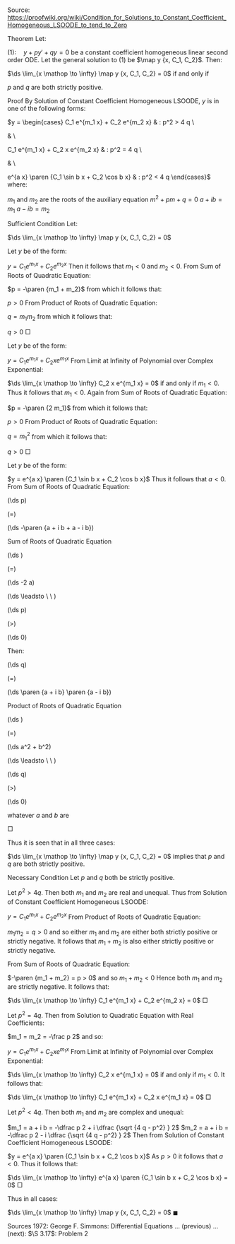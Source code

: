# 

Source: https://proofwiki.org/wiki/Condition_for_Solutions_to_Constant_Coefficient_Homogeneous_LSOODE_to_tend_to_Zero



Theorem
Let:

$(1): \quad y + p y' + q y = 0$
be a constant coefficient homogeneous linear second order ODE.
Let the general solution to $(1)$ be $\map y {x, C_1, C_2}$.
Then:

$\ds \lim_{x \mathop \to \infty} \map y {x, C_1, C_2} = 0$
if and only if

$p$ and $q$ are both strictly positive.


Proof
By Solution of Constant Coefficient Homogeneous LSOODE, $y$ is in one of the following forms:

$y = \begin{cases}
C_1 e^{m_1 x} + C_2 e^{m_2 x} & : p^2 > 4 q \\

& \\

C_1 e^{m_1 x} + C_2 x e^{m_2 x} & : p^2 = 4 q \\

& \\

e^{a x} \paren {C_1 \sin b x + C_2 \cos b x} & : p^2 < 4 q
\end{cases}$
where:

$m_1$ and $m_2$ are the roots of the auxiliary equation $m^2 + p m + q = 0$
$a + i b = m_1$
$a - i b = m_2$


Sufficient Condition
Let:

$\ds \lim_{x \mathop \to \infty} \map y {x, C_1, C_2} = 0$

Let $y$ be of the form:

$y = C_1 e^{m_1 x} + C_2 e^{m_2 x}$
Then it follows that $m_1 < 0$ and $m_2 < 0$.
From Sum of Roots of Quadratic Equation:

$p = -\paren {m_1 + m_2}$
from which it follows that:

$p > 0$
From Product of Roots of Quadratic Equation:

$q = m_1 m_2$
from which it follows that:

$q > 0$
$\Box$

Let $y$ be of the form:

$y = C_1 e^{m_1 x} + C_2 x e^{m_1 x}$
From Limit at Infinity of Polynomial over Complex Exponential:

$\ds \lim_{x \mathop \to \infty} C_2 x e^{m_1 x} = 0$
if and only if $m_1 < 0$.
Thus it follows that $m_1 < 0$.
Again from Sum of Roots of Quadratic Equation:

$p = -\paren {2 m_1}$
from which it follows that:

$p > 0$
From Product of Roots of Quadratic Equation:

$q = m_1^2$
from which it follows that:

$q > 0$
$\Box$

Let $y$ be of the form:

$y = e^{a x} \paren {C_1 \sin b x + C_2 \cos b x}$
Thus it follows that $a < 0$.
From Sum of Roots of Quadratic Equation:














\(\ds p\)

\(=\)







\(\ds -\paren {a + i b + a - i b}\)





Sum of Roots of Quadratic Equation














\(\ds \)

\(=\)







\(\ds -2 a\)














\(\ds \leadsto \ \ \)





\(\ds p\)

\(>\)







\(\ds 0\)










Then:














\(\ds q\)

\(=\)







\(\ds \paren {a + i b} \paren {a - i b}\)





Product of Roots of Quadratic Equation














\(\ds \)

\(=\)







\(\ds a^2 + b^2\)














\(\ds \leadsto \ \ \)





\(\ds q\)

\(>\)







\(\ds 0\)





whatever $a$ and $b$ are



$\Box$

Thus it is seen that in all three cases:

$\ds \lim_{x \mathop \to \infty} \map y {x, C_1, C_2} = 0$
implies that $p$ and $q$ are both strictly positive.


Necessary Condition
Let $p$ and $q$ both be strictly positive.

Let $p^2 > 4 q$.
Then both $m_1$ and $m_2$ are real and unequal.
Thus from Solution of Constant Coefficient Homogeneous LSOODE:

$y = C_1 e^{m_1 x} + C_2 e^{m_2 x}$
From Product of Roots of Quadratic Equation:

$m_1 m_2 = q > 0$
and so either $m_1$ and $m_2$ are either both strictly positive or strictly negative.
It follows that $m_1 + m_2$ is also either strictly positive or strictly negative.

From Sum of Roots of Quadratic Equation:

$-\paren {m_1 + m_2} = p > 0$
and so $m_1 + m_2 < 0$
Hence both $m_1$ and $m_2$ are strictly negative.
It follows that: 

$\ds \lim_{x \mathop \to \infty} C_1 e^{m_1 x} + C_2 e^{m_2 x} = 0$
$\Box$

Let $p^2 = 4 q$.
Then from Solution to Quadratic Equation with Real Coefficients:

$m_1 = m_2 = -\frac p 2$
and so:

$y = C_1 e^{m_1 x} + C_2 x e^{m_1 x}$
From Limit at Infinity of Polynomial over Complex Exponential:

$\ds \lim_{x \mathop \to \infty} C_2 x e^{m_1 x} = 0$
if and only if $m_1 < 0$.
It follows that: 

$\ds \lim_{x \mathop \to \infty} C_1 e^{m_1 x} + C_2 x e^{m_1 x} = 0$
$\Box$

Let $p^2 < 4 q$.
Then both $m_1$ and $m_2$ are complex and unequal:

$m_1 = a + i b = -\dfrac p 2 + i \dfrac {\sqrt {4 q - p^2} } 2$
$m_2 = a + i b = -\dfrac p 2 - i \dfrac {\sqrt {4 q - p^2} } 2$
Then from Solution of Constant Coefficient Homogeneous LSOODE:

$y = e^{a x} \paren {C_1 \sin b x + C_2 \cos b x}$
As $p > 0$ it follows that $a < 0$.
Thus it follows that: 

$\ds \lim_{x \mathop \to \infty} e^{a x} \paren {C_1 \sin b x + C_2 \cos b x} = 0$
$\Box$

Thus in all cases:

$\ds \lim_{x \mathop \to \infty} \map y {x, C_1, C_2} = 0$
$\blacksquare$


Sources
1972: George F. Simmons: Differential Equations ... (previous) ... (next): $\S 3.17$: Problem $2$




